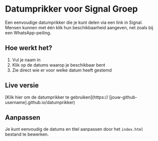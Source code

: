 # Datumprikker voor Signal Groep

Een eenvoudige datumprikker die je kunt delen via een link in Signal. Mensen kunnen met één klik hun beschikbaarheid aangeven, net zoals bij een WhatsApp-peiling.

## Hoe werkt het?

1. Vul je naam in
2. Klik op de datums waarop je beschikbaar bent
3. Zie direct wie er voor welke datum heeft gestemd

## Live versie

[Klik hier om de datumprikker te gebruiken](https:// [jouw-github-username].github.io/datumprikker)

## Aanpassen

Je kunt eenvoudig de datums en titel aanpassen door het `index.html` bestand te bewerken.
